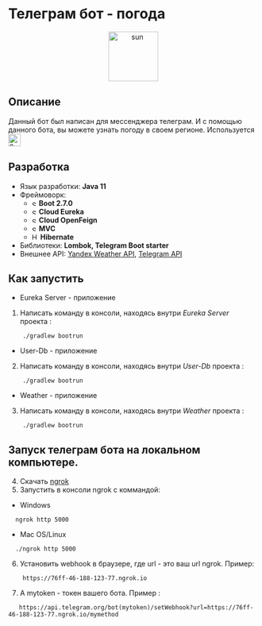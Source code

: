 # Телеграм бот - погода 
<p align="center"><img src="https://cdn-icons-png.flaticon.com/512/2204/2204335.png" 
 alt="sun"  height="100"  />
  
  
## Описание
Данный бот был написан для мессенджера телеграм. И с помощью данного бота, вы можете узнать погоду в своем регионе.
Используется <img src="https://upload.wikimedia.org/wikipedia/commons/thumb/4/44/Spring_Framework_Logo_2018.svg/1280px-Spring_Framework_Logo_2018.svg.png" 
 alt="Spring"  height="25"/>
## Разработка
  * Язык разработки: **Java 11**
  * Фреймоворк: 
    + <img src="https://upload.wikimedia.org/wikipedia/commons/thumb/4/44/Spring_Framework_Logo_2018.svg/1280px-Spring_Framework_Logo_2018.svg.png" 
 alt="Spring"  height="10"/> **Boot 2.7.0**
    + <img src="https://upload.wikimedia.org/wikipedia/commons/thumb/4/44/Spring_Framework_Logo_2018.svg/1280px-Spring_Framework_Logo_2018.svg.png" 
 alt="Spring"  height="10"/> **Cloud Eureka**
    + <img src="https://upload.wikimedia.org/wikipedia/commons/thumb/4/44/Spring_Framework_Logo_2018.svg/1280px-Spring_Framework_Logo_2018.svg.png" 
 alt="Spring"  height="10"/> **Cloud OpenFeign**
    + <img src="https://upload.wikimedia.org/wikipedia/commons/thumb/4/44/Spring_Framework_Logo_2018.svg/1280px-Spring_Framework_Logo_2018.svg.png" 
 alt="Spring"  height="10"/> **MVC** 
    + <img src="https://i0.wp.com/proselyte.net/wp-content/uploads/2016/01/Hibernate_logo_a.png" 
 alt="Hibernate"  height="13"/> **Hibernate**
  * Библиотеки: **Lombok, Telegram Boot starter**
  * Внешнее API: [Yandex Weather API](https://yandex.ru/dev/weather/doc/dg/concepts/about.html), [Telegram API](https://github.com/rubenlagus/TelegramBots/tree/master/telegrambots-spring-boot-starter)
  ## Как запустить
  * Eureka Server - приложение
1. Написать команду в консоли, находясь внутри _Eureka Server_ проекта :
```console
    ./gradlew bootrun
```
 * User-Db - приложение
2. Написать команду в консоли, находясь внутри _User-Db_ проекта :
```console
    ./gradlew bootrun
```
   * Weather - приложение
3. Написать команду в консоли, находясь внутри _Weather_ проекта :
```console
    ./gradlew bootrun
```
## Запуск телеграм бота на локальном компьютере.
4. Скачать [ngrok](https://ngrok.com/download)
5. Запустить в консоли ngrok с коммандой:
  
  * Windows
  ```console
    ngrok http 5000
```
  * Mac OS/Linux
  ```console
    ./ngrok http 5000
```
  
6. Установить webhook в браузере, где url - это ваш url ngrok. 
   Пример:
  ```console
      https://76ff-46-188-123-77.ngrok.io
```
7. А mytoken - токен вашего бота. Пример :
 ```console
    https://api.telegram.org/bot(mytoken)/setWebhook?url=https://76ff-46-188-123-77.ngrok.io/mymethod
 ```
